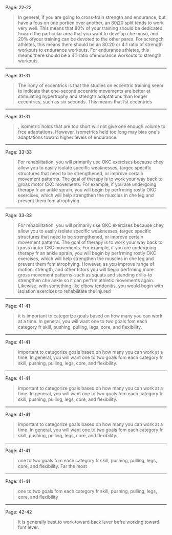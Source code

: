 Page: 22-22  
> In general, if you are going to cross-train strength and endurance, but have a fcus on one portien over another, an 80j20 split tends to work very well. This means that 80% of your training should be dedicated toward the particular area that you want to develop che mosc, and 20% ofyour training can be devoted to the other pares. For screngch athletes, this means there should be an 80:20 or 4:1 ratio of strength workouts to endurance workouts. For endurance athletes, this means.there should be a 4:1 ratio ofendurance workouts to strength workouts.
_________________
Page: 31-31  
> The irony of eccentrics is that the studies on eccentric training seem to indicate that one-second eccentric movements are better at stimulating hypertrophy and strength adaptations than longer eccentrics, such as six seconds. This means that fst eccentrics
_________________
Page: 31-31  
> , isometric holds that are too short will not give one enough volume to frce adaptations. However, isometrics held too long may bias one's adaptations toward higher levels of endurance.
_________________
Page: 33-33  
> For rehabilitation, you will primarily use OKC exercises because chey allow you to easily isolate speciﬂc weaknesses, targec speciﬂc structures that need to be strengthened, or improve certain movement patterns. The goal of therapy is to work your way back to gross motor CKC movements. For example, if you are undergoing therapy fr an ankle sprain, you will begin by perfrming rostly OKC exercises, which will help strengthen the muscles in che leg and prevent them fom atrophying
_________________
Page: 33-33  
> For rehabilitation, you will primarily use OKC exercises because chey allow you to easily isolate speciﬂc weaknesses, targec speciﬂc structures that need to be strengthened, or improve certain movement patterns. The goal of therapy is to work your way back to gross motor CKC movements. For example, if you are undergoing therapy fr an ankle sprain, you will begin by perfrming rostly OKC exercises, which will help strengthen the muscles in che leg and prevent them fom atrophying. However, as you improve range of motion, strength, and other fctors you will begin perfrming more gross movement patterns-such as squats and standing drills-to strengthen che ankle so it can perfrm athletic movements again. Likewise, with something like elbow tendonitis, you would begin with isolation exercises to rehabilitate the injured
_________________
Page: 41-41  
> it is important to categorize goals based on how many you can work at a time. In general, you will want one to two goals fom each category fr skill, pushing, pulling, legs, core, and ﬂexibility.
_________________
Page: 41-41  
> important to categorize goals based on how many you can work at a time. In general, you will want one to two goals fom each category fr skill, pushing, pulling, legs, core, and ﬂexibility.
_________________
Page: 41-41  
> important to categorize goals based on how many you can work at a time. In general, you will want one to two goals fom each category fr skill, pushing, pulling, legs, core, and ﬂexibility.
_________________
Page: 41-41  
> important to categorize goals based on how many you can work at a time. In general, you will want one to two goals fom each category fr skill, pushing, pulling, legs, core, and ﬂexibility.
_________________
Page: 41-41  
> one to two goals fom each category fr skill, pushing, pulling, legs, core, and ﬂexibility. Far the most
_________________
Page: 41-41  
> one to two goals fom each category fr skill, pushing, pulling, legs, core, and ﬂexibility
_________________
Page: 42-42  
> it is generally best to work toward back lever befre working toward font lever.